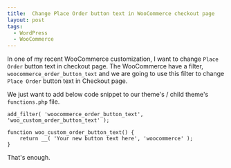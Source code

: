 ```yaml
---
title:  Change Place Order button text in WooCommerce checkout page
layout: post
tags:
  - WordPress
  - WooCommerce
---
```


In one of my recent WooCommerce customization, I want to change `Place Order` button text in checkout page. The WooCommerce have a filter, `woocommerce_order_button_text` and we are going to use this filter to change `Place Order` button text in  Checkout page.

We just want to add below code snippet to our theme's / child theme's `functions.php` file.

	add_filter( 'woocommerce_order_button_text', 'woo_custom_order_button_text' ); 

	function woo_custom_order_button_text() {
		return __( 'Your new button text here', 'woocommerce' ); 
	}
	
That's enough.
